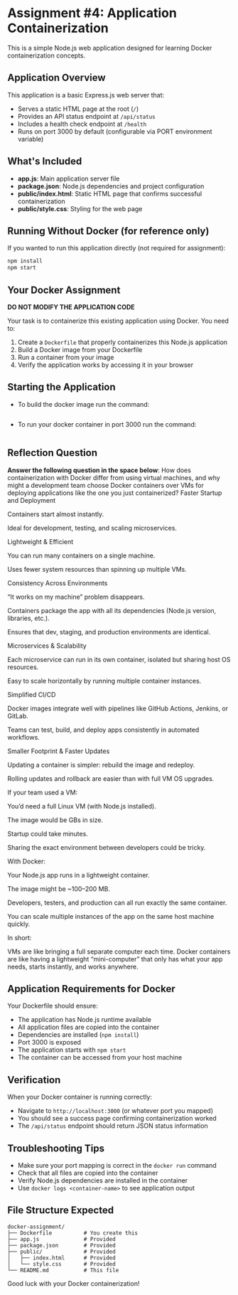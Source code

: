 # Assignment #4: Application Containerization

This is a simple Node.js web application designed for learning Docker containerization concepts.

## Application Overview

This application is a basic Express.js web server that:
- Serves a static HTML page at the root (`/`)
- Provides an API status endpoint at `/api/status`
- Includes a health check endpoint at `/health`
- Runs on port 3000 by default (configurable via PORT environment variable)

## What's Included

- **app.js**: Main application server file
- **package.json**: Node.js dependencies and project configuration
- **public/index.html**: Static HTML page that confirms successful containerization
- **public/style.css**: Styling for the web page

## Running Without Docker (for reference only)

If you wanted to run this application directly (not required for assignment):
```bash
npm install
npm start
```

## Your Docker Assignment

**DO NOT MODIFY THE APPLICATION CODE**

Your task is to containerize this existing application using Docker. You need to:

1. Create a `Dockerfile` that properly containerizes this Node.js application
2. Build a Docker image from your Dockerfile
3. Run a container from your image
4. Verify the application works by accessing it in your browser

## Starting the Application

- To build the docker image run the command:

```bash

```

- To run your docker container in port 3000 run the command:

```bash

```

## Reflection Question
**Answer the following question in the space below**: How does containerization with Docker differ from using virtual machines, and why might a development team choose Docker containers over VMs for deploying applications like the one you just containerized?
Faster Startup and Deployment

Containers start almost instantly.

Ideal for development, testing, and scaling microservices.

Lightweight & Efficient

You can run many containers on a single machine.

Uses fewer system resources than spinning up multiple VMs.

Consistency Across Environments

“It works on my machine” problem disappears.

Containers package the app with all its dependencies (Node.js version, libraries, etc.).

Ensures that dev, staging, and production environments are identical.

Microservices & Scalability

Each microservice can run in its own container, isolated but sharing host OS resources.

Easy to scale horizontally by running multiple container instances.

Simplified CI/CD

Docker images integrate well with pipelines like GitHub Actions, Jenkins, or GitLab.

Teams can test, build, and deploy apps consistently in automated workflows.

Smaller Footprint & Faster Updates

Updating a container is simpler: rebuild the image and redeploy.

Rolling updates and rollback are easier than with full VM OS upgrades.


If your team used a VM:

You’d need a full Linux VM (with Node.js installed).

The image would be GBs in size.

Startup could take minutes.

Sharing the exact environment between developers could be tricky.

With Docker:

Your Node.js app runs in a lightweight container.

The image might be ~100–200 MB.

Developers, testers, and production can all run exactly the same container.

You can scale multiple instances of the app on the same host machine quickly.

In short:

VMs are like bringing a full separate computer each time.
Docker containers are like having a lightweight “mini-computer” that only has what your app needs, starts instantly, and works anywhere.


## Application Requirements for Docker

Your Dockerfile should ensure:
- The application has Node.js runtime available
- All application files are copied into the container
- Dependencies are installed (`npm install`)
- Port 3000 is exposed
- The application starts with `npm start`
- The container can be accessed from your host machine

## Verification

When your Docker container is running correctly:
- Navigate to `http://localhost:3000` (or whatever port you mapped)
- You should see a success page confirming containerization worked
- The `/api/status` endpoint should return JSON status information

## Troubleshooting Tips

- Make sure your port mapping is correct in the `docker run` command
- Check that all files are copied into the container
- Verify Node.js dependencies are installed in the container
- Use `docker logs <container-name>` to see application output

## File Structure Expected
```
docker-assignment/
├── Dockerfile          # You create this
├── app.js              # Provided
├── package.json        # Provided
├── public/             # Provided
│   ├── index.html      # Provided
│   └── style.css       # Provided
└── README.md           # This file
```

Good luck with your Docker containerization!
